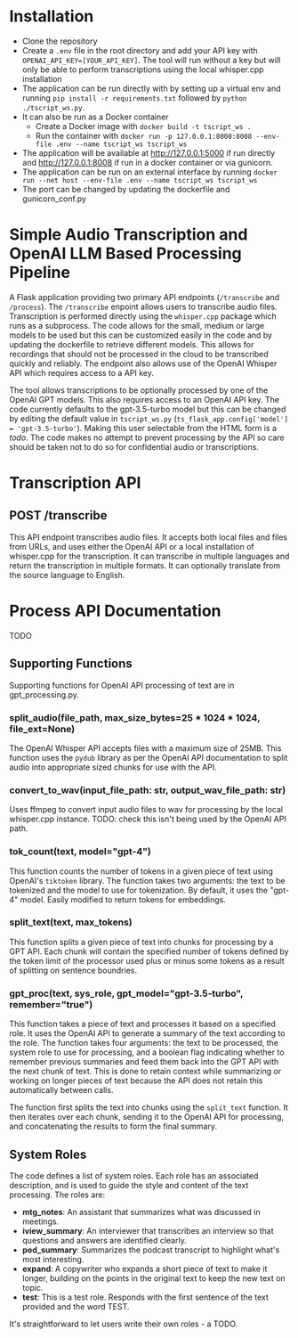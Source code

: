 # Installation

* Clone the repository
* Create a `.env` file in the root directory and add your API key with `OPENAI_API_KEY=[YOUR_API_KEY]`. The tool will run without a key but will only be able to perform transcriptions using the local whisper.cpp installation
* The application can be run directly with by setting up a virtual env and running ```pip install -r requirements.txt``` followed by ```python ./tscript_ws.py```.
* It can also be run as a Docker container  
  * Create a Docker image with ```docker build -t tscript_ws .```
  * Run the container with ```docker run -p 127.0.0.1:8008:8008 --env-file .env --name tscript_ws tscript_ws```
* The application will be available at http://127.0.0.1:5000 if run directly and http://127.0.0.1:8008 if run in a docker container or via gunicorn.
* The application can be run on an external interface by running ```docker run --net host --env-file .env --name tscript_ws tscript_ws```
* The port can be changed by updating the dockerfile and gunicorn_conf.py

# Simple Audio Transcription and OpenAI LLM Based Processing Pipeline

A Flask application providing two primary API endpoints (`/transcribe` and `/process`). The `/transcribe` enpoint allows users to transcribe audio files. Transcription is performed directly using the `whisper.cpp` package which runs as a subprocess. The code allows for the small, medium or large models to be used but this can be customized easily in the code and by updating the dockerfile to retrieve different models. This allows for recordings that should not be processed in the cloud to be transcribed quickly and reliably. The endpoint also allows use of the OpenAI Whisper API which requires access to a API key.

The tool allows transcriptions to be optionally processed by one of the OpenAI GPT models. This also requires access to an OpenAI API key. The code currently defaults to the gpt-3.5-turbo model but this can be changed by editing the default value in `tscript_ws.py` (```ts_flask_app.config['model'] = 'gpt-3.5-turbo'```). Making this user selectable from the HTML form is a *todo*. The code makes no attempt to prevent processing by the API so care should be taken not to do so for confidential audio or transcriptions. 

# Transcription API

## POST /transcribe

This API endpoint transcribes audio files. It accepts both local files and files from URLs, and uses either the OpenAI API or a local installation of whisper.cpp for the transcription. It can transcribe in multiple languages and return the transcription in multiple formats. It can optionally translate from the source language to English.

# Process API Documentation

TODO

## Supporting Functions

Supporting functions for OpenAI API processing of text are in gpt_processing.py.

### split_audio(file_path, max_size_bytes=25 * 1024 * 1024, file_ext=None)
The OpenAI Whisper API accepts files with a maximum size of 25MB. This function uses the `pydub` library as per the OpenAI API documentation to split audio into appropriate sized chunks for use with the API. 

### convert_to_wav(input_file_path: str, output_wav_file_path: str)
Uses ffmpeg to convert input audio files to wav for processing by the local whisper.cpp instance. TODO: check this isn't being used by the OpenAI API path.

### tok_count(text, model="gpt-4")

This function counts the number of tokens in a given piece of text using OpenAI's `tiktoken` library. The function takes two arguments: the text to be tokenized and the model to use for tokenization. By default, it uses the "gpt-4" model. Easily modified to return tokens for embeddings.

### split_text(text, max_tokens)

This function splits a given piece of text into chunks for processing by a GPT API. Each chunk will contain the specified number of tokens defined by the token limit of the processor used plus or minus some tokens as a result of splitting on sentence boundries. 

### gpt_proc(text, sys_role, gpt_model="gpt-3.5-turbo", remember="true")

This function takes a piece of text and processes it based on a specified role. It uses the OpenAI API to generate a summary of the text according to the role. The function takes four arguments: the text to be processed, the system role to use for processing, and a boolean flag indicating whether to remember previous summaries and feed them back into the GPT API with the next chunk of text. This is done to retain context while summarizing or working on longer pieces of text because the API does not retain this automatically between calls.

The function first splits the text into chunks using the `split_text` function. It then iterates over each chunk, sending it to the OpenAI API for processing, and concatenating the results to form the final summary.

## System Roles

The code defines a list of system roles. Each role has an associated description, and is used to guide the style and content of the text processing. The roles are:

- **mtg_notes**: An assistant that summarizes what was discussed in meetings.
- **iview_summary**: An interviewer that transcribes an interview so that questions and answers are identified clearly.
- **pod_summary**: Summarizes the podcast transcript to highlight what's most interesting.
- **expand**: A copywriter who expands a short piece of text to make it longer, building on the points in the original text to keep the new text on topic.
- **test**: This is a test role. Responds with the first sentence of the text provided and the word TEST.

It's straightforward to let users write their own roles - a TODO. 

